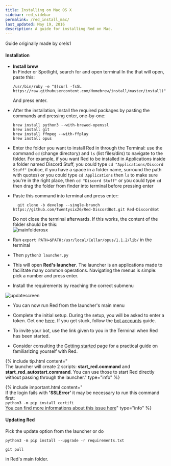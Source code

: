 ```yaml
---
title: Installing on Mac OS X
sidebar: red_sidebar
permalink: /red_install_mac/
last_updated: May 19, 2016
description: A guide for installing Red on Mac.
---
```


Guide originally made by orels1

#### Installation

*  **Install brew**  
  In Finder or Spotlight, search for and open terminal
  In the that will open, paste this:

	```
	/usr/bin/ruby -e "$(curl -fsSL https://raw.githubusercontent.com/Homebrew/install/master/install)"
	```

   And press enter.

*  After the installation, install the required packages by pasting the commands and pressing enter, one-by-one:

	  `brew install python3 --with-brewed-openssl`  
	  `brew install git`  
	  `brew install ffmpeg --with-ffplay`  
	  `brew install opus`  

* Enter the folder you want to install Red in through the Terminal:
  use the command `cd` (change directory) and `ls` (list files/dirs) to navigate to the folder.
  For example, if you want Red to be installed in Applications inside a folder named Discord Stuff,
  you could type `cd "Applications/Discord Stuff"` (notice, if you have a space in a folder name, surround the path with quotes)
  or you could type `cd Applications` then `ls` to make sure you're in the right place, then `cd "Discord Stuff"`
  or you could type `cd` then drag the folder from finder into terminal before pressing enter

* Paste this command into terminal and press enter:

	```
	  git clone -b develop --single-branch https://github.com/Twentysix26/Red-DiscordBot.git Red-DiscordBot
	```

  Do not close the terminal afterwards. If this works, the content of the folder should be this:  
  ![mainfolderosx](https://i.imgur.com/1EIjOQj.png)

* Run `export PATH=$PATH:/usr/local/Cellar/opus/1.1.2/lib/` in the terminal

* Then `python3 launcher.py`

* This will open **Red's launcher**. The launcher is an applications made to facilitate many common operations. Navigating the menus is simple: pick a number and press enter.

* Install the requirements by reaching the correct submenu

![updatescreen](https://i.imgur.com/pdCB1xh.png)

* You can now run Red from the launcher's main menu

* Complete the initial setup. During the setup, you will be asked to enter a token. Get one [here](https://discordapp.com/developers/applications/me). If you get stuck, follow the [bot accounts](/Red-Docs/red_guide_bot_accounts) guide.

* To invite your bot, use the link given to you in the Terminal when Red has been started.

* Consider consulting the [Getting started](/Red-Docs/red_getting_started/) page for a practical guide on familiarizing yourself with Red.

{% include tip.html content="<br/>The launcher will create 2 scripts: **start_red.command** and **start_red_autostart.command**. You can use those to start
Red directly without passing through the launcher." type="info" %}

{% include important.html content="<br/>If the login fails with **'SSLError'** it may be necessary to run this command first:
<br/>
`python3 -m pip install certifi`
<br/>
[You can find more informations about this issue here](https://github.com/Rapptz/discord.py/issues/423#issuecomment-272093801)" type="info" %}

#### Updating Red
Pick the update option from the launcher or do
```
python3 -m pip install --upgrade -r requirements.txt  

git pull
```
in Red's main folder.
